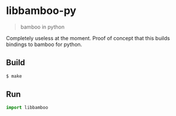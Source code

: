 # libbamboo-py

> bamboo in python

Completely useless at the moment. Proof of concept that this builds bindings to bamboo for python.

## Build

```sh
$ make
```

## Run

```python
import libbamboo
```
